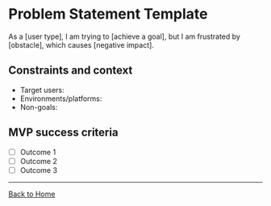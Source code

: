 # Problem Statement Template

As a [user type], I am trying to [achieve a goal], but I am frustrated by [obstacle], which causes [negative impact].

## Constraints and context

- Target users:
- Environments/platforms:
- Non-goals:

## MVP success criteria

- [ ] Outcome 1
- [ ] Outcome 2
- [ ] Outcome 3

---

[Back to Home](../index.md)
